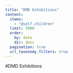 ```yaml
---
title: "DMD Exhibitions"
content:
  items:
    - "@self.children"
  limit: 5000
  order:
    by: date
    dir: desc
  pagination: true
  url_taxonomy_filters: true
---
```


#DMD Exhibitions
